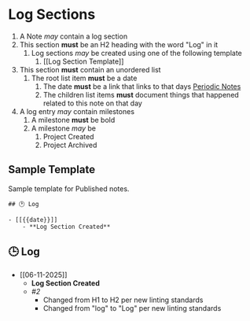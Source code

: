 # Log Sections

1. A Note *may* contain a log section
2. This section **must** be an H2 heading with the word "Log" in it
	1. Log sections *may* be created using one of the following template
		1. [[Log Section Template]]
3. This section **must** contain an unordered list
	1. The root list item **must** be a date
		1. The date **must** be a link that links to that days [Periodic Notes](Periodic%20Notes.md)
		2. The children list items **must** document things that happened related to this note on that day
4. A log entry *may* contain milestones
	1. A milestone **must** be bold
	2. A milestone *may* be 
		1. Project Created
		2. Project Archived

## Sample Template

Sample template for Published notes.

```
## 🕐 Log

- [[{{date}}]]
	- **Log Section Created**
```

## 🕒 Log

- [[06-11-2025]]
	- **Log Section Created**
	- *#2* 
		- Changed from H1 to H2 per new linting standards
		- Changed from "log" to "Log" per new linting standards

